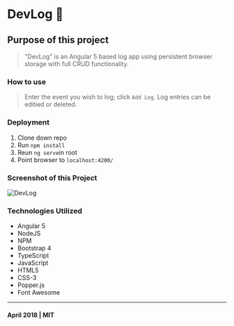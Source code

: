 # DevLog :pencil:

## Purpose of this project

>"DevLog" is an Angular 5 based log app using persistent browser storage with full CRUD functionality.

### How to use

>Enter the event you wish to log; click `Add Log`. Log entries can be editied or deleted.

### Deployment

1. Clone down repo
2. Run `npm install`
3. Reun `ng serve`in root
4. Point browser to `localhost:4200/`

### Screenshot of this Project

![DevLog](https://raw.github.com/captnwalker/devlog/master/src/assets/img/devlog.png "Devlog")

### Technologies Utilized

* Angular 5
* NodeJS
* NPM
* Bootstrap 4
* TypeScript
* JavaScript
* HTML5
* CSS-3
* Popper.js
* Font Awesome

---

#### April 2018 | MIT